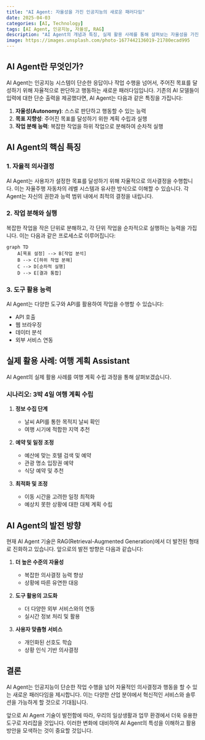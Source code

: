 ```yaml
---
title: "AI Agent: 자율성을 가진 인공지능의 새로운 패러다임"
date: 2025-04-03
categories: [AI, Technology]
tags: [AI Agent, 인공지능, 자율성, RAG]
description: "AI Agent의 개념과 특징, 실제 활용 사례를 통해 살펴보는 자율성을 가진 인공지능의 새로운 패러다임"
image: https://images.unsplash.com/photo-1677442136019-21780ecad995
---
```


## AI Agent란 무엇인가?

AI Agent는 인공지능 시스템이 단순한 응답이나 작업 수행을 넘어서, 주어진 목표를 달성하기 위해 자율적으로 판단하고 행동하는 새로운 패러다임입니다. 기존의 AI 모델들이 입력에 대한 단순 출력을 제공했다면, AI Agent는 다음과 같은 특징을 가집니다:

1. **자율성(Autonomy)**: 스스로 판단하고 행동할 수 있는 능력
2. **목표 지향성**: 주어진 목표를 달성하기 위한 계획 수립과 실행
3. **작업 분해 능력**: 복잡한 작업을 하위 작업으로 분해하여 순차적 실행

## AI Agent의 핵심 특징

### 1. 자율적 의사결정

AI Agent는 사용자가 설정한 목표를 달성하기 위해 자율적으로 의사결정을 수행합니다. 이는 자율주행 자동차의 레벨 시스템과 유사한 방식으로 이해할 수 있습니다. 각 Agent는 자신의 권한과 능력 범위 내에서 최적의 결정을 내립니다.

### 2. 작업 분해와 실행

복잡한 작업을 작은 단위로 분해하고, 각 단위 작업을 순차적으로 실행하는 능력을 가집니다. 이는 다음과 같은 프로세스로 이루어집니다:

```mermaid
graph TD
    A[목표 설정] --> B[작업 분석]
    B --> C[하위 작업 분해]
    C --> D[순차적 실행]
    D --> E[결과 통합]
```

### 3. 도구 활용 능력

AI Agent는 다양한 도구와 API를 활용하여 작업을 수행할 수 있습니다:
- API 호출
- 웹 브라우징
- 데이터 분석
- 외부 서비스 연동

## 실제 활용 사례: 여행 계획 Assistant

AI Agent의 실제 활용 사례를 여행 계획 수립 과정을 통해 살펴보겠습니다.

### 시나리오: 3박 4일 여행 계획 수립

1. **정보 수집 단계**
   - 날씨 API를 통한 목적지 날씨 확인
   - 여행 시기에 적합한 지역 추천

2. **예약 및 일정 조정**
   - 예산에 맞는 호텔 검색 및 예약
   - 관광 명소 입장권 예약
   - 식당 예약 및 추천

3. **최적화 및 조정**
   - 이동 시간을 고려한 일정 최적화
   - 예상치 못한 상황에 대한 대체 계획 수립

## AI Agent의 발전 방향

현재 AI Agent 기술은 RAG(Retrieval-Augmented Generation)에서 더 발전된 형태로 진화하고 있습니다. 앞으로의 발전 방향은 다음과 같습니다:

1. **더 높은 수준의 자율성**
   - 복잡한 의사결정 능력 향상
   - 상황에 따른 유연한 대응

2. **도구 활용의 고도화**
   - 더 다양한 외부 서비스와의 연동
   - 실시간 정보 처리 및 활용

3. **사용자 맞춤형 서비스**
   - 개인화된 선호도 학습
   - 상황 인식 기반 의사결정

## 결론

AI Agent는 인공지능이 단순한 작업 수행을 넘어 자율적인 의사결정과 행동을 할 수 있는 새로운 패러다임을 제시합니다. 이는 다양한 산업 분야에서 혁신적인 서비스와 솔루션을 가능하게 할 것으로 기대됩니다.

앞으로 AI Agent 기술이 발전함에 따라, 우리의 일상생활과 업무 환경에서 더욱 유용한 도구로 자리잡을 것입니다. 이러한 변화에 대비하여 AI Agent의 특성을 이해하고 활용 방안을 모색하는 것이 중요할 것입니다.